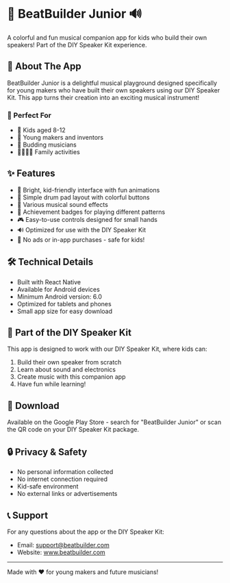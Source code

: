 # 🎵 BeatBuilder Junior 🔊

A colorful and fun musical companion app for kids who build their own speakers! Part of the DIY Speaker Kit experience.

## 🌈 About The App

BeatBuilder Junior is a delightful musical playground designed specifically for young makers who have built their own speakers using our DIY Speaker Kit. This app turns their creation into an exciting musical instrument!

### 🎯 Perfect For
- 🧒 Kids aged 8-12
- 🔧 Young makers and inventors
- 🎵 Budding musicians
- 👨‍👩‍👧‍👦 Family activities

## ✨ Features

- 🎨 Bright, kid-friendly interface with fun animations
- 🥁 Simple drum pad layout with colorful buttons
- 🎵 Various musical sound effects
- 🌟 Achievement badges for playing different patterns
- 🎮 Easy-to-use controls designed for small hands
- 🔊 Optimized for use with the DIY Speaker Kit
- 🎯 No ads or in-app purchases - safe for kids!

## 🛠️ Technical Details

- Built with React Native
- Available for Android devices
- Minimum Android version: 6.0
- Optimized for tablets and phones
- Small app size for easy download

## 🎁 Part of the DIY Speaker Kit

This app is designed to work with our DIY Speaker Kit, where kids can:
1. Build their own speaker from scratch
2. Learn about sound and electronics
3. Create music with this companion app
4. Have fun while learning!

## 📱 Download

Available on the Google Play Store - search for "BeatBuilder Junior" or scan the QR code on your DIY Speaker Kit package.

## 🔒 Privacy & Safety

- No personal information collected
- No internet connection required
- Kid-safe environment
- No external links or advertisements

## 📞 Support

For any questions about the app or the DIY Speaker Kit:
- Email: support@beatbuilder.com
- Website: www.beatbuilder.com

---
Made with ❤️ for young makers and future musicians!